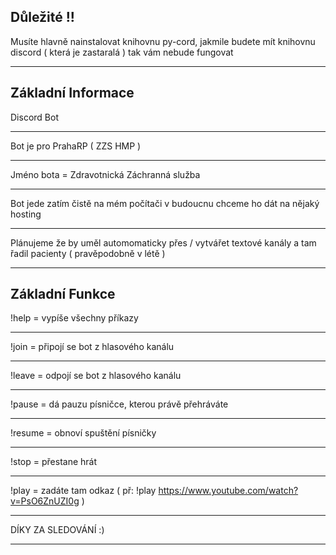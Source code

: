 
Důležité !!
------------

Musíte hlavně nainstalovat knihovnu py-cord, jakmile budete mít knihovnu discord ( která je zastaralá ) tak vám nebude fungovat 

--------------


Základní Informace
----------------------------

Discord Bot

----------------------------

Bot je pro PrahaRP ( ZZS HMP )

----------------------------

Jméno bota = Zdravotnická Záchranná služba

----------------------------

Bot jede zatím čistě na mém počítači v budoucnu chceme ho dát na nějaký hosting

----------------------------


Plánujeme že by uměl automomaticky přes / vytvářet textové kanály a tam řadil pacienty ( pravěpodobně v létě ) 

----------------------------

Základní Funkce
----------------------------

!help     =     vypíše všechny příkazy

----------------------------

!join     =     připojí se bot z hlasového kanálu

----------------------------

!leave    =     odpojí se bot z hlasového kanálu

----------------------------

!pause    =    dá pauzu písničce, kterou právě přehráváte

----------------------------

!resume   =    obnoví spuštění písničky

----------------------------

!stop     =    přestane hrát 

----------------------------


!play     =    zadáte tam odkaz ( př: !play https://www.youtube.com/watch?v=PsO6ZnUZI0g ) 



----------------------------

DÍKY ZA SLEDOVÁNÍ :)

---------------------------
